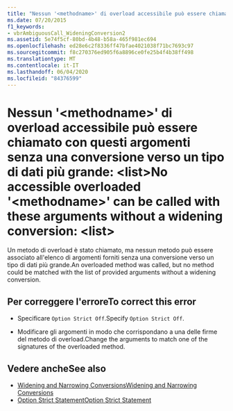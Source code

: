 ```yaml
---
title: "Nessun '<methodname>' di overload accessibile può essere chiamato con questi argomenti senza una conversione verso un tipo di dati più grande:  <list>"
ms.date: 07/20/2015
f1_keywords:
- vbrAmbiguousCall_WideningConversion2
ms.assetid: 5e74f5cf-80bd-4b48-b58a-465f981ec694
ms.openlocfilehash: ed28e6c2f8336ff47bfae4021038f71bc7693c97
ms.sourcegitcommit: f8c270376ed905f6a8896ce0fe25b4f4b38ff498
ms.translationtype: MT
ms.contentlocale: it-IT
ms.lasthandoff: 06/04/2020
ms.locfileid: "84376599"
---
```

# <a name="no-accessible-overloaded-methodname-can-be-called-with-these-arguments-without-a-widening-conversion-list"></a><span data-ttu-id="bad92-102">Nessun '\<methodname>' di overload accessibile può essere chiamato con questi argomenti senza una conversione verso un tipo di dati più grande: \<list></span><span class="sxs-lookup"><span data-stu-id="bad92-102">No accessible overloaded '\<methodname>' can be called with these arguments without a widening conversion: \<list></span></span>
<span data-ttu-id="bad92-103">Un metodo di overload è stato chiamato, ma nessun metodo può essere associato all'elenco di argomenti forniti senza una conversione verso un tipo di dati più grande.</span><span class="sxs-lookup"><span data-stu-id="bad92-103">An overloaded method was called, but no method could be matched with the list of provided arguments without a widening conversion.</span></span>  
  
## <a name="to-correct-this-error"></a><span data-ttu-id="bad92-104">Per correggere l'errore</span><span class="sxs-lookup"><span data-stu-id="bad92-104">To correct this error</span></span>  
  
- <span data-ttu-id="bad92-105">Specificare `Option Strict Off`.</span><span class="sxs-lookup"><span data-stu-id="bad92-105">Specify `Option Strict Off`.</span></span>  
  
- <span data-ttu-id="bad92-106">Modificare gli argomenti in modo che corrispondano a una delle firme del metodo di overload.</span><span class="sxs-lookup"><span data-stu-id="bad92-106">Change the arguments to match one of the signatures of the overloaded method.</span></span>  
  
## <a name="see-also"></a><span data-ttu-id="bad92-107">Vedere anche</span><span class="sxs-lookup"><span data-stu-id="bad92-107">See also</span></span>

- [<span data-ttu-id="bad92-108">Widening and Narrowing Conversions</span><span class="sxs-lookup"><span data-stu-id="bad92-108">Widening and Narrowing Conversions</span></span>](../programming-guide/language-features/data-types/widening-and-narrowing-conversions.md)
- [<span data-ttu-id="bad92-109">Option Strict Statement</span><span class="sxs-lookup"><span data-stu-id="bad92-109">Option Strict Statement</span></span>](../language-reference/statements/option-strict-statement.md)
